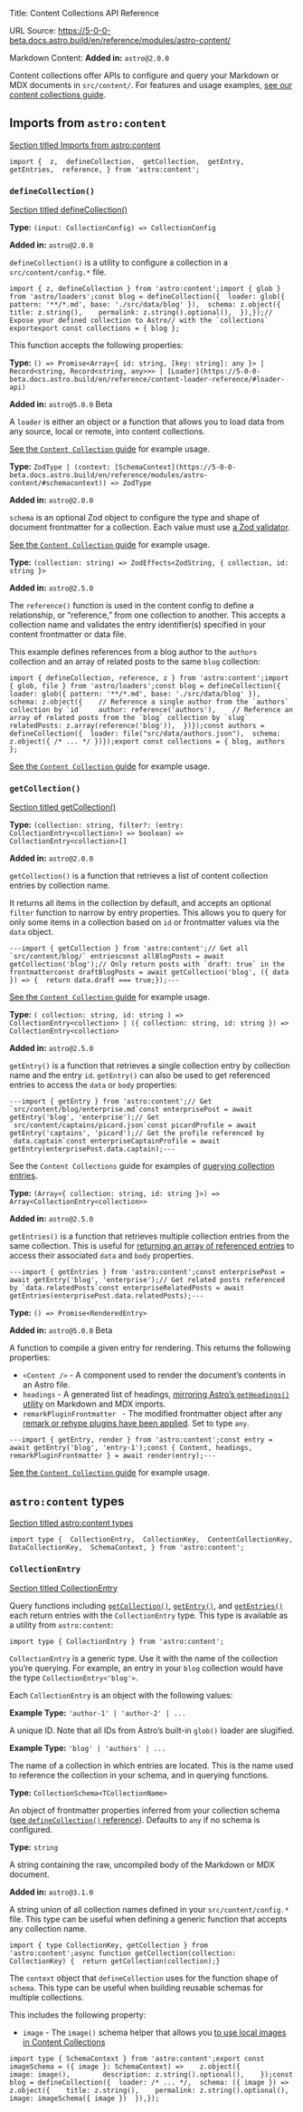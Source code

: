 Title: Content Collections API Reference

URL Source: https://5-0-0-beta.docs.astro.build/en/reference/modules/astro-content/

Markdown Content:
**Added in:** `astro@2.0.0`

Content collections offer APIs to configure and query your Markdown or MDX documents in `src/content/`. For features and usage examples, [see our content collections guide](https://5-0-0-beta.docs.astro.build/en/guides/content-collections/).

## Imports from `astro:content`

[Section titled Imports from astro:content](https://5-0-0-beta.docs.astro.build/en/reference/modules/astro-content/#imports-from-astrocontent)

```
import {  z,  defineCollection,  getCollection,  getEntry,  getEntries,  reference, } from 'astro:content';
```

### `defineCollection()`

[Section titled defineCollection()](https://5-0-0-beta.docs.astro.build/en/reference/modules/astro-content/#definecollection)

**Type:** `(input: CollectionConfig) => CollectionConfig`

**Added in:** `astro@2.0.0`

`defineCollection()` is a utility to configure a collection in a `src/content/config.*` file.

```
import { z, defineCollection } from 'astro:content';import { glob } from 'astro/loaders';const blog = defineCollection({  loader: glob({ pattern: '**/*.md', base: './src/data/blog' }),  schema: z.object({    title: z.string(),    permalink: z.string().optional(),  }),});// Expose your defined collection to Astro// with the `collections` exportexport const collections = { blog };
```

This function accepts the following properties:

**Type:** `() => Promise<Array<{ id: string, [key: string]: any }> | Record<string, Record<string, any>>> | [Loader](https://5-0-0-beta.docs.astro.build/en/reference/content-loader-reference/#loader-api)`

**Added in:** `astro@5.0.0` Beta

A `loader` is either an object or a function that allows you to load data from any source, local or remote, into content collections.

[See the `Content Collection` guide](https://5-0-0-beta.docs.astro.build/en/guides/content-collections/#defining-the-collection-loader) for example usage.

**Type:** `ZodType | (context: [SchemaContext](https://5-0-0-beta.docs.astro.build/en/reference/modules/astro-content/#schemacontext)) => ZodType`

**Added in:** `astro@2.0.0`

`schema` is an optional Zod object to configure the type and shape of document frontmatter for a collection. Each value must use [a Zod validator](https://github.com/colinhacks/zod).

[See the `Content Collection` guide](https://5-0-0-beta.docs.astro.build/en/guides/content-collections/#defining-the-collection-schema) for example usage.

**Type:** `(collection: string) => ZodEffects<ZodString, { collection, id: string }>`

**Added in:** `astro@2.5.0`

The `reference()` function is used in the content config to define a relationship, or “reference,” from one collection to another. This accepts a collection name and validates the entry identifier(s) specified in your content frontmatter or data file.

This example defines references from a blog author to the `authors` collection and an array of related posts to the same `blog` collection:

```
import { defineCollection, reference, z } from 'astro:content';import { glob, file } from 'astro/loaders';const blog = defineCollection({  loader: glob({ pattern: '**/*.md', base: './src/data/blog' }),  schema: z.object({    // Reference a single author from the `authors` collection by `id`    author: reference('authors'),    // Reference an array of related posts from the `blog` collection by `slug`    relatedPosts: z.array(reference('blog')),  })});const authors = defineCollection({  loader: file("src/data/authors.json"),  schema: z.object({ /* ... */ })});export const collections = { blog, authors };
```

[See the `Content Collection` guide](https://5-0-0-beta.docs.astro.build/en/guides/content-collections/#defining-collection-references) for example usage.

### `getCollection()`

[Section titled getCollection()](https://5-0-0-beta.docs.astro.build/en/reference/modules/astro-content/#getcollection)

**Type:** `(collection: string, filter?: (entry: CollectionEntry<collection>) => boolean) => CollectionEntry<collection>[]`

**Added in:** `astro@2.0.0`

`getCollection()` is a function that retrieves a list of content collection entries by collection name.

It returns all items in the collection by default, and accepts an optional `filter` function to narrow by entry properties. This allows you to query for only some items in a collection based on `id` or frontmatter values via the `data` object.

```
---import { getCollection } from 'astro:content';// Get all `src/content/blog/` entriesconst allBlogPosts = await getCollection('blog');// Only return posts with `draft: true` in the frontmatterconst draftBlogPosts = await getCollection('blog', ({ data }) => {  return data.draft === true;});---
```

[See the `Content Collection` guide](https://5-0-0-beta.docs.astro.build/en/guides/content-collections/#querying-collections) for example usage.

**Type:** `( collection: string, id: string ) => CollectionEntry<collection> | ({ collection: string, id: string }) => CollectionEntry<collection>`

**Added in:** `astro@2.5.0`

`getEntry()` is a function that retrieves a single collection entry by collection name and the entry `id`. `getEntry()` can also be used to get referenced entries to access the `data` or `body` properties:

```
---import { getEntry } from 'astro:content';// Get `src/content/blog/enterprise.md`const enterprisePost = await getEntry('blog', 'enterprise');// Get `src/content/captains/picard.json`const picardProfile = await getEntry('captains', 'picard');// Get the profile referenced by `data.captain`const enterpriseCaptainProfile = await getEntry(enterprisePost.data.captain);---
```

See the `Content Collections` guide for examples of [querying collection entries](https://5-0-0-beta.docs.astro.build/en/guides/content-collections/#querying-collections).

**Type:** `(Array<{ collection: string, id: string }>) => Array<CollectionEntry<collection>>`

**Added in:** `astro@2.5.0`

`getEntries()` is a function that retrieves multiple collection entries from the same collection. This is useful for [returning an array of referenced entries](https://5-0-0-beta.docs.astro.build/en/guides/content-collections/#defining-collection-references) to access their associated `data` and `body` properties.

```
---import { getEntries } from 'astro:content';const enterprisePost = await getEntry('blog', 'enterprise');// Get related posts referenced by `data.relatedPosts`const enterpriseRelatedPosts = await getEntries(enterprisePost.data.relatedPosts);---
```

**Type:** `() => Promise<RenderedEntry>`

**Added in:** `astro@5.0.0` Beta

A function to compile a given entry for rendering. This returns the following properties:

- `<Content />` - A component used to render the document’s contents in an Astro file.
- `headings` - A generated list of headings, [mirroring Astro’s `getHeadings()` utility](https://5-0-0-beta.docs.astro.build/en/guides/markdown-content/#available-properties) on Markdown and MDX imports.
- `remarkPluginFrontmatter ` - The modified frontmatter object after any [remark or rehype plugins have been applied](https://5-0-0-beta.docs.astro.build/en/guides/markdown-content/#modifying-frontmatter-programmatically). Set to type `any`.

```
---import { getEntry, render } from 'astro:content';const entry = await getEntry('blog', 'entry-1');const { Content, headings, remarkPluginFrontmatter } = await render(entry);---
```

[See the `Content Collection` guide](https://5-0-0-beta.docs.astro.build/en/guides/content-collections/#rendering-body-content) for example usage.

## `astro:content` types

[Section titled astro:content types](https://5-0-0-beta.docs.astro.build/en/reference/modules/astro-content/#astrocontent-types)

```
import type {  CollectionEntry,  CollectionKey,  ContentCollectionKey,  DataCollectionKey,  SchemaContext, } from 'astro:content';
```

### `CollectionEntry`

[Section titled CollectionEntry](https://5-0-0-beta.docs.astro.build/en/reference/modules/astro-content/#collectionentry)

Query functions including [`getCollection()`](https://5-0-0-beta.docs.astro.build/en/reference/modules/astro-content/#getcollection), [`getEntry()`](https://5-0-0-beta.docs.astro.build/en/reference/modules/astro-content/#getentry), and [`getEntries()`](https://5-0-0-beta.docs.astro.build/en/reference/modules/astro-content/#getentries) each return entries with the `CollectionEntry` type. This type is available as a utility from `astro:content`:

```
import type { CollectionEntry } from 'astro:content';
```

`CollectionEntry` is a generic type. Use it with the name of the collection you’re querying. For example, an entry in your `blog` collection would have the type `CollectionEntry<'blog'>`.

Each `CollectionEntry` is an object with the following values:

**Example Type:** `'author-1' | 'author-2' | ...`

A unique ID. Note that all IDs from Astro’s built-in `glob()` loader are slugified.

**Example Type:** `'blog' | 'authors' | ...`

The name of a collection in which entries are located. This is the name used to reference the collection in your schema, and in querying functions.

**Type:** `CollectionSchema<TCollectionName>`

An object of frontmatter properties inferred from your collection schema ([see `defineCollection()` reference](https://5-0-0-beta.docs.astro.build/en/reference/modules/astro-content/#definecollection)). Defaults to `any` if no schema is configured.

**Type:** `string`

A string containing the raw, uncompiled body of the Markdown or MDX document.

**Added in:** `astro@3.1.0`

A string union of all collection names defined in your `src/content/config.*` file. This type can be useful when defining a generic function that accepts any collection name.

```
import { type CollectionKey, getCollection } from 'astro:content';async function getCollection(collection: CollectionKey) {  return getCollection(collection);}
```

The `context` object that `defineCollection` uses for the function shape of `schema`. This type can be useful when building reusable schemas for multiple collections.

This includes the following property:

- `image` - The `image()` schema helper that allows you [to use local images in Content Collections](https://5-0-0-beta.docs.astro.build/en/guides/images/#images-in-content-collections)

```
import type { SchemaContext } from 'astro:content';export const imageSchema = ({ image }: SchemaContext) =>    z.object({        image: image(),        description: z.string().optional(),    });const blog = defineCollection({  loader: /* ... */,  schema: ({ image }) => z.object({    title: z.string(),    permalink: z.string().optional(),    image: imageSchema({ image })  }),});
```
